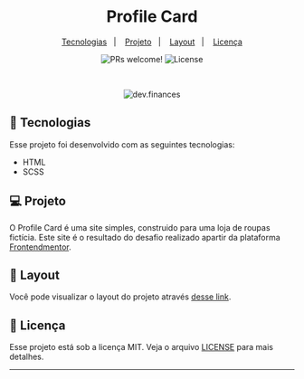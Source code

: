 <h1 align="center">
  Profile Card
</h1>

<p align="center">
  <a href="#-tecnologias">Tecnologias</a>&nbsp;&nbsp;&nbsp;|&nbsp;&nbsp;&nbsp;
  <a href="#-projeto">Projeto</a>&nbsp;&nbsp;&nbsp;|&nbsp;&nbsp;&nbsp;
  <a href="#-layout">Layout</a>&nbsp;&nbsp;&nbsp;|&nbsp;&nbsp;&nbsp;
  <a href="#memo-licença">Licença</a>
</p>

<p align="center">
 <img src="https://img.shields.io/static/v1?label=PRs&message=welcome&color=49AA26&labelColor=000000" alt="PRs welcome!" />

  <img alt="License" src="https://img.shields.io/static/v1?label=license&message=MIT&color=49AA26&labelColor=000000">
</p>

<br>

<p align="center">
  <img alt="dev.finances" src=".github/desktop-preview.jpg">
</p>

## 🚀 Tecnologias

Esse projeto foi desenvolvido com as seguintes tecnologias:

- HTML
- SCSS

## 💻 Projeto

O Profile Card é uma site simples, construido para uma loja de roupas fictícia. Este site é o resultado do desafio realizado apartir da plataforma [Frontendmentor](https://www.frontendmentor.io/).
## 🔖 Layout

Você pode visualizar o layout do projeto através [desse link](.github/desktop-preview.jpg).

## :memo: Licença

Esse projeto está sob a licença MIT. Veja o arquivo [LICENSE](LICENSE.md) para mais detalhes.

---

